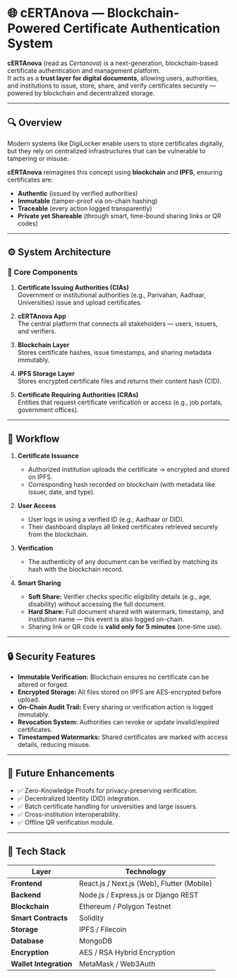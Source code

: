 # 🌐 cERTAnova — Blockchain-Powered Certificate Authentication System

**cERTAnova** (read as *Certanova*) is a next-generation, blockchain-based certificate authentication and management platform.  
It acts as a **trust layer for digital documents**, allowing users, authorities, and institutions to issue, store, share, and verify certificates securely — powered by blockchain and decentralized storage.

---

## 🔍 Overview

Modern systems like DigiLocker enable users to store certificates digitally, but they rely on centralized infrastructures that can be vulnerable to tampering or misuse.

**cERTAnova** reimagines this concept using **blockchain** and **IPFS**, ensuring certificates are:
- **Authentic** (issued by verified authorities)
- **Immutable** (tamper-proof via on-chain hashing)
- **Traceable** (every action logged transparently)
- **Private yet Shareable** (through smart, time-bound sharing links or QR codes)

---

## ⚙️ System Architecture

### 🧩 Core Components
1. **Certificate Issuing Authorities (CIAs)**  
   Government or institutional authorities (e.g., Parivahan, Aadhaar, Universities) issue and upload certificates.

2. **cERTAnova App**  
   The central platform that connects all stakeholders — users, issuers, and verifiers.

3. **Blockchain Layer**  
   Stores certificate hashes, issue timestamps, and sharing metadata immutably.

4. **IPFS Storage Layer**  
   Stores encrypted certificate files and returns their content hash (CID).

5. **Certificate Requiring Authorities (CRAs)**  
   Entities that request certificate verification or access (e.g., job portals, government offices).

---

## 🔁 Workflow

1. **Certificate Issuance**
   - Authorized institution uploads the certificate → encrypted and stored on IPFS.  
   - Corresponding hash recorded on blockchain (with metadata like issuer, date, and type).

2. **User Access**
   - User logs in using a verified ID (e.g., Aadhaar or DID).
   - Their dashboard displays all linked certificates retrieved securely from the blockchain.

3. **Verification**
   - The authenticity of any document can be verified by matching its hash with the blockchain record.

4. **Smart Sharing**
   - **Soft Share:** Verifier checks specific eligibility details (e.g., age, disability) without accessing the full document.  
   - **Hard Share:** Full document shared with watermark, timestamp, and institution name — this event is also logged on-chain.  
   - Sharing link or QR code is **valid only for 5 minutes** (one-time use).

---

## 🔒 Security Features

- **Immutable Verification:** Blockchain ensures no certificate can be altered or forged.  
- **Encrypted Storage:** All files stored on IPFS are AES-encrypted before upload.  
- **On-Chain Audit Trail:** Every sharing or verification action is logged immutably.  
- **Revocation System:** Authorities can revoke or update invalid/expired certificates.  
- **Timestamped Watermarks:** Shared certificates are marked with access details, reducing misuse.

---

## 🧠 Future Enhancements

- ✅ Zero-Knowledge Proofs for privacy-preserving verification.  
- ✅ Decentralized Identity (DID) integration.  
- ✅ Batch certificate handling for universities and large issuers.  
- ✅ Cross-institution interoperability.  
- ✅ Offline QR verification module.

---

## 🧰 Tech Stack

| Layer | Technology |
|-------|-------------|
| **Frontend** | React.js / Next.js (Web), Flutter (Mobile) |
| **Backend** | Node.js / Express.js or Django REST |
| **Blockchain** | Ethereum / Polygon Testnet |
| **Smart Contracts** | Solidity |
| **Storage** | IPFS / Filecoin |
| **Database** | MongoDB |
| **Encryption** | AES / RSA Hybrid Encryption |
| **Wallet Integration** | MetaMask / Web3Auth |



